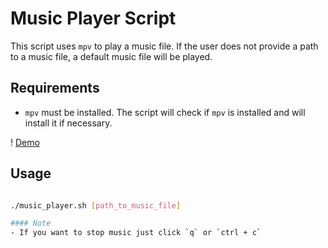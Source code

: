 # Music Player Script

This script uses `mpv` to play a music file. If the user does not provide a path to a music file, a default music file will be played.

## Requirements

- `mpv` must be installed. The script will check if `mpv` is installed and will install it if necessary.

! [Demo](demo.gif)
## Usage

```bash

./music_player.sh [path_to_music_file]

#### Note
- If you want to stop music just click `q` or `ctrl + c`
